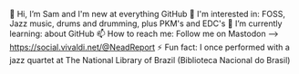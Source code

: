 👋 Hi, I’m Sam and I'm new at everything GitHub
👀 I'm interested in: FOSS, Jazz music, drums and drumming, plus PKM's and EDC's
🌱 I’m currently learning: about GitHub
📫 How to reach me: Follow me on Mastodon ⟶ https://social.vivaldi.net/@NeadReport
⚡ Fun fact: I once performed with a jazz quartet at The National Library of Brazil (Biblioteca Nacional do Brasil)
